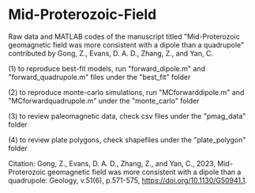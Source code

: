 # Mid-Proterozoic-Field

Raw data and MATLAB codes of the manuscript titled "Mid-Proterozoic geomagnetic field was more consistent with a dipole than a quadrupole"
contributed by Gong, Z., Evans, D. A. D., Zhang, Z., and Yan, C.

(1) to reproduce best-fit models, run "forward_dipole.m" and "forward_quadrupole.m" files under the "best_fit" folder

(2) to reproduce monte-carlo simulations, run "MCforwarddipole.m" and "MCforwardquadrupole.m" under the "monte_carlo" folder

(3) to review paleomagnetic data, check csv files under the "pmag_data" folder

(4) to review plate polygons, check shapefiles under the "plate_polygon" folder

Citation: Gong, Z., Evans, D. A. D., Zhang, Z., and Yan, C., 2023, Mid-Proterozoic geomagnetic field was more consistent with a dipole than 
a quadrupole: Geology, v.51(6), p.571-575, https://doi.org/10.1130/G50941.1.
